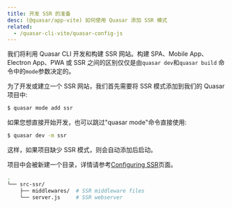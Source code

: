 ```yaml
---
title: 开发 SSR 的准备
desc: (@quasar/app-vite) 如何使用 Quasar 添加 SSR 模式
related:
  - /quasar-cli-vite/quasar-config-js
---
```


我们将利用 Quasar CLI 开发和构建 SSR 网站。构建 SPA、Mobile App、Electron App、PWA 或 SSR 之间的区别仅仅是由`quasar dev`和`quasar build` 命令中的`mode`参数决定的。

为了开发或建立一个 SSR 网站，我们首先需要将 SSR 模式添加到我们的 Quasar 项目中:

```bash
$ quasar mode add ssr
```
如果您想直接开始开发，也可以跳过"quasar mode"命令直接使用:

```bash
$ quasar dev -m ssr
```
这样，如果项目缺少 SSR 模式，则会自动添加后启动。

项目中会被新建一个目录，详情请参考[Configuring SSR](/quasar-cli-vite/developing-ssr/configuring-ssr)页面。

```bash
.
└── src-ssr/
    ├── middlewares/  # SSR middleware files
    └── server.js     # SSR webserver
```

